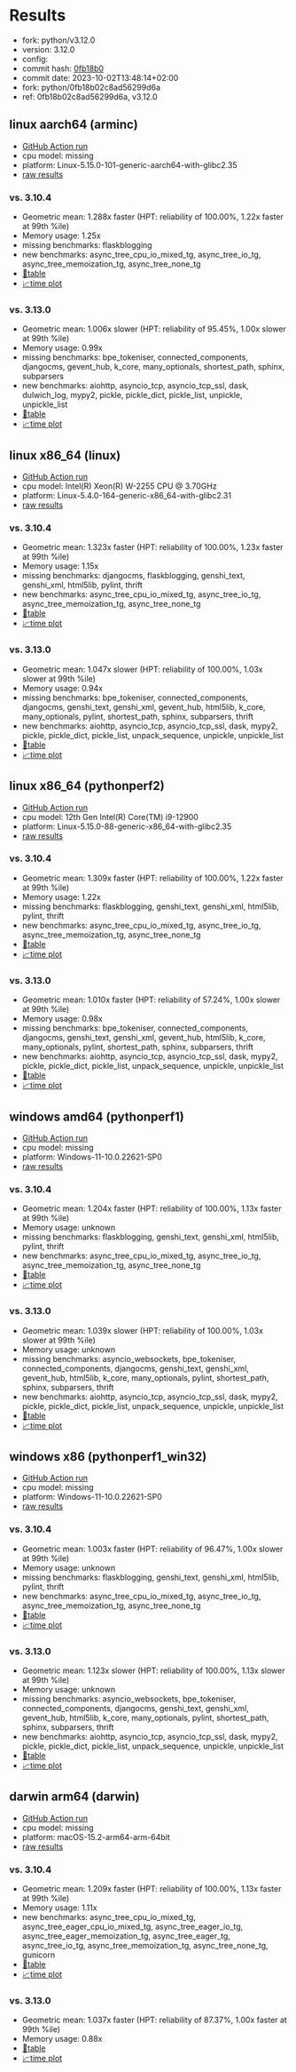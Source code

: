 # Results

- fork: python/v3.12.0
- version: 3.12.0
- config: 
- commit hash: [0fb18b0](https://github.com/python/cpython/commit/0fb18b0)
- commit date: 2023-10-02T13:48:14+02:00
- fork: python/0fb18b02c8ad56299d6a
- ref: 0fb18b02c8ad56299d6a, v3.12.0

## linux aarch64 (arminc)

- [GitHub Action run](https://github.com/faster-cpython/benchmarking/actions/runs/8924024991)
- cpu model: missing
- platform: Linux-5.15.0-101-generic-aarch64-with-glibc2.35
- [raw results](bm-20231002-arminc-aarch64-python-0fb18b02c8ad56299d6a-3.12.0-0fb18b0.json)

### vs. 3.10.4

- Geometric mean: 1.288x faster (HPT: reliability of 100.00%, 1.22x faster at 99th %ile)
- Memory usage: 1.25x
- missing benchmarks: flaskblogging
- new benchmarks: async_tree_cpu_io_mixed_tg, async_tree_io_tg, async_tree_memoization_tg, async_tree_none_tg
- [📄table](bm-20231002-arminc-aarch64-python-0fb18b02c8ad56299d6a-3.12.0-0fb18b0-vs-3.10.4.md)
- [📈time plot](bm-20231002-arminc-aarch64-python-0fb18b02c8ad56299d6a-3.12.0-0fb18b0-vs-3.10.4.svg)

### vs. 3.13.0

- Geometric mean: 1.006x slower (HPT: reliability of 95.45%, 1.00x slower at 99th %ile)
- Memory usage: 0.99x
- missing benchmarks: bpe_tokeniser, connected_components, djangocms, gevent_hub, k_core, many_optionals, shortest_path, sphinx, subparsers
- new benchmarks: aiohttp, asyncio_tcp, asyncio_tcp_ssl, dask, dulwich_log, mypy2, pickle, pickle_dict, pickle_list, unpickle, unpickle_list
- [📄table](bm-20231002-arminc-aarch64-python-0fb18b02c8ad56299d6a-3.12.0-0fb18b0-vs-3.13.0.md)
- [📈time plot](bm-20231002-arminc-aarch64-python-0fb18b02c8ad56299d6a-3.12.0-0fb18b0-vs-3.13.0.svg)

## linux x86_64 (linux)

- [GitHub Action run](https://github.com/faster-cpython/benchmarking/actions/runs/7646930307)
- cpu model: Intel(R) Xeon(R) W-2255 CPU @ 3.70GHz
- platform: Linux-5.4.0-164-generic-x86_64-with-glibc2.31
- [raw results](bm-20231002-linux-x86_64-python-v3.12.0-3.12.0-0fb18b0.json)

### vs. 3.10.4

- Geometric mean: 1.323x faster (HPT: reliability of 100.00%, 1.23x faster at 99th %ile)
- Memory usage: 1.15x
- missing benchmarks: djangocms, flaskblogging, genshi_text, genshi_xml, html5lib, pylint, thrift
- new benchmarks: async_tree_cpu_io_mixed_tg, async_tree_io_tg, async_tree_memoization_tg, async_tree_none_tg
- [📄table](bm-20231002-linux-x86_64-python-v3.12.0-3.12.0-0fb18b0-vs-3.10.4.md)
- [📈time plot](bm-20231002-linux-x86_64-python-v3.12.0-3.12.0-0fb18b0-vs-3.10.4.svg)

### vs. 3.13.0

- Geometric mean: 1.047x slower (HPT: reliability of 100.00%, 1.03x slower at 99th %ile)
- Memory usage: 0.94x
- missing benchmarks: bpe_tokeniser, connected_components, djangocms, genshi_text, genshi_xml, gevent_hub, html5lib, k_core, many_optionals, pylint, shortest_path, sphinx, subparsers, thrift
- new benchmarks: aiohttp, asyncio_tcp, asyncio_tcp_ssl, dask, mypy2, pickle, pickle_dict, pickle_list, unpack_sequence, unpickle, unpickle_list
- [📄table](bm-20231002-linux-x86_64-python-v3.12.0-3.12.0-0fb18b0-vs-3.13.0.md)
- [📈time plot](bm-20231002-linux-x86_64-python-v3.12.0-3.12.0-0fb18b0-vs-3.13.0.svg)

## linux x86_64 (pythonperf2)

- [GitHub Action run](https://github.com/faster-cpython/benchmarking/actions/runs/7646930307)
- cpu model: 12th Gen Intel(R) Core(TM) i9-12900
- platform: Linux-5.15.0-88-generic-x86_64-with-glibc2.35
- [raw results](bm-20231002-pythonperf2-x86_64-python-v3.12.0-3.12.0-0fb18b0.json)

### vs. 3.10.4

- Geometric mean: 1.309x faster (HPT: reliability of 100.00%, 1.22x faster at 99th %ile)
- Memory usage: 1.22x
- missing benchmarks: flaskblogging, genshi_text, genshi_xml, html5lib, pylint, thrift
- new benchmarks: async_tree_cpu_io_mixed_tg, async_tree_io_tg, async_tree_memoization_tg, async_tree_none_tg
- [📄table](bm-20231002-pythonperf2-x86_64-python-v3.12.0-3.12.0-0fb18b0-vs-3.10.4.md)
- [📈time plot](bm-20231002-pythonperf2-x86_64-python-v3.12.0-3.12.0-0fb18b0-vs-3.10.4.svg)

### vs. 3.13.0

- Geometric mean: 1.010x faster (HPT: reliability of 57.24%, 1.00x slower at 99th %ile)
- Memory usage: 0.98x
- missing benchmarks: bpe_tokeniser, connected_components, djangocms, genshi_text, genshi_xml, gevent_hub, html5lib, k_core, many_optionals, pylint, shortest_path, sphinx, subparsers, thrift
- new benchmarks: aiohttp, asyncio_tcp, asyncio_tcp_ssl, dask, mypy2, pickle, pickle_dict, pickle_list, unpack_sequence, unpickle, unpickle_list
- [📄table](bm-20231002-pythonperf2-x86_64-python-v3.12.0-3.12.0-0fb18b0-vs-3.13.0.md)
- [📈time plot](bm-20231002-pythonperf2-x86_64-python-v3.12.0-3.12.0-0fb18b0-vs-3.13.0.svg)

## windows amd64 (pythonperf1)

- [GitHub Action run](https://github.com/faster-cpython/benchmarking/actions/runs/7646930307)
- cpu model: missing
- platform: Windows-11-10.0.22621-SP0
- [raw results](bm-20231002-pythonperf1-amd64-python-v3.12.0-3.12.0-0fb18b0.json)

### vs. 3.10.4

- Geometric mean: 1.204x faster (HPT: reliability of 100.00%, 1.13x faster at 99th %ile)
- Memory usage: unknown
- missing benchmarks: flaskblogging, genshi_text, genshi_xml, html5lib, pylint, thrift
- new benchmarks: async_tree_cpu_io_mixed_tg, async_tree_io_tg, async_tree_memoization_tg, async_tree_none_tg
- [📄table](bm-20231002-pythonperf1-amd64-python-v3.12.0-3.12.0-0fb18b0-vs-3.10.4.md)
- [📈time plot](bm-20231002-pythonperf1-amd64-python-v3.12.0-3.12.0-0fb18b0-vs-3.10.4.svg)

### vs. 3.13.0

- Geometric mean: 1.039x slower (HPT: reliability of 100.00%, 1.03x slower at 99th %ile)
- Memory usage: unknown
- missing benchmarks: asyncio_websockets, bpe_tokeniser, connected_components, djangocms, genshi_text, genshi_xml, gevent_hub, html5lib, k_core, many_optionals, pylint, shortest_path, sphinx, subparsers, thrift
- new benchmarks: aiohttp, asyncio_tcp, asyncio_tcp_ssl, dask, mypy2, pickle, pickle_dict, pickle_list, unpack_sequence, unpickle, unpickle_list
- [📄table](bm-20231002-pythonperf1-amd64-python-v3.12.0-3.12.0-0fb18b0-vs-3.13.0.md)
- [📈time plot](bm-20231002-pythonperf1-amd64-python-v3.12.0-3.12.0-0fb18b0-vs-3.13.0.svg)

## windows x86 (pythonperf1_win32)

- [GitHub Action run](https://github.com/faster-cpython/benchmarking/actions/runs/7646930307)
- cpu model: missing
- platform: Windows-11-10.0.22621-SP0
- [raw results](bm-20231002-pythonperf1_win32-x86-python-v3.12.0-3.12.0-0fb18b0.json)

### vs. 3.10.4

- Geometric mean: 1.003x faster (HPT: reliability of 96.47%, 1.00x slower at 99th %ile)
- Memory usage: unknown
- missing benchmarks: flaskblogging, genshi_text, genshi_xml, html5lib, pylint, thrift
- new benchmarks: async_tree_cpu_io_mixed_tg, async_tree_io_tg, async_tree_memoization_tg, async_tree_none_tg
- [📄table](bm-20231002-pythonperf1_win32-x86-python-v3.12.0-3.12.0-0fb18b0-vs-3.10.4.md)
- [📈time plot](bm-20231002-pythonperf1_win32-x86-python-v3.12.0-3.12.0-0fb18b0-vs-3.10.4.svg)

### vs. 3.13.0

- Geometric mean: 1.123x slower (HPT: reliability of 100.00%, 1.13x slower at 99th %ile)
- Memory usage: unknown
- missing benchmarks: asyncio_websockets, bpe_tokeniser, connected_components, djangocms, genshi_text, genshi_xml, gevent_hub, html5lib, k_core, many_optionals, pylint, shortest_path, sphinx, subparsers, thrift
- new benchmarks: aiohttp, asyncio_tcp, asyncio_tcp_ssl, dask, mypy2, pickle, pickle_dict, pickle_list, unpack_sequence, unpickle, unpickle_list
- [📄table](bm-20231002-pythonperf1_win32-x86-python-v3.12.0-3.12.0-0fb18b0-vs-3.13.0.md)
- [📈time plot](bm-20231002-pythonperf1_win32-x86-python-v3.12.0-3.12.0-0fb18b0-vs-3.13.0.svg)

## darwin arm64 (darwin)

- [GitHub Action run](https://github.com/faster-cpython/benchmarking/actions/runs/12751211058)
- cpu model: missing
- platform: macOS-15.2-arm64-arm-64bit
- [raw results](bm-20231002-darwin-arm64-python-v3.12.0-3.12.0-0fb18b0.json)

### vs. 3.10.4

- Geometric mean: 1.209x faster (HPT: reliability of 100.00%, 1.13x faster at 99th %ile)
- Memory usage: 1.11x
- new benchmarks: async_tree_cpu_io_mixed_tg, async_tree_eager_cpu_io_mixed_tg, async_tree_eager_io_tg, async_tree_eager_memoization_tg, async_tree_eager_tg, async_tree_io_tg, async_tree_memoization_tg, async_tree_none_tg, gunicorn
- [📄table](bm-20231002-darwin-arm64-python-v3.12.0-3.12.0-0fb18b0-vs-3.10.4.md)
- [📈time plot](bm-20231002-darwin-arm64-python-v3.12.0-3.12.0-0fb18b0-vs-3.10.4.svg)

### vs. 3.13.0

- Geometric mean: 1.037x faster (HPT: reliability of 87.37%, 1.00x faster at 99th %ile)
- Memory usage: 0.88x
- [📄table](bm-20231002-darwin-arm64-python-v3.12.0-3.12.0-0fb18b0-vs-3.13.0.md)
- [📈time plot](bm-20231002-darwin-arm64-python-v3.12.0-3.12.0-0fb18b0-vs-3.13.0.svg)

